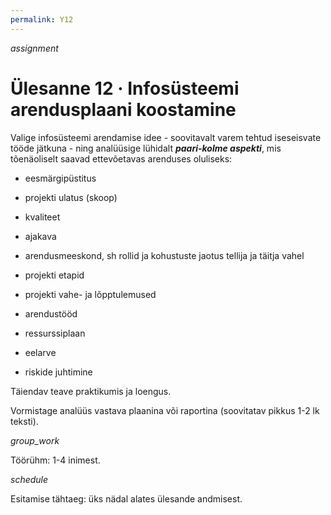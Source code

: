 ```yaml
---
permalink: Y12
---
```


<div style='display: inline-block;'> <i class="material-icons ikoon tomato">assignment</i></div>

# Ülesanne 12 · Infosüsteemi arendusplaani koostamine

Valige infosüsteemi arendamise idee - soovitavalt varem tehtud iseseisvate tööde jätkuna - ning analüüsige lühidalt ***paari-kolme aspekti***, mis tõenäoliselt saavad ettevõetavas arenduses oluliseks:

- eesmärgipüstitus

- projekti ulatus (skoop)

- kvaliteet

- ajakava

- arendusmeeskond, sh rollid ja kohustuste jaotus tellija ja täitja vahel

- projekti etapid

- projekti vahe- ja lõpptulemused

- arendustööd

- ressurssiplaan

- eelarve

- riskide juhtimine

Täiendav teave praktikumis ja loengus.

Vormistage analüüs vastava plaanina või raportina (soovitatav pikkus 1-2 lk teksti).

<div style='display: inline-block;'> <i class="material-icons ikoon tomato">group_work</i></div>

Töörühm: 1-4 inimest.

<div style='display: inline-block;'> <i class="material-icons ikoon tomato">schedule</i></div>

Esitamise tähtaeg: üks nädal alates ülesande andmisest.